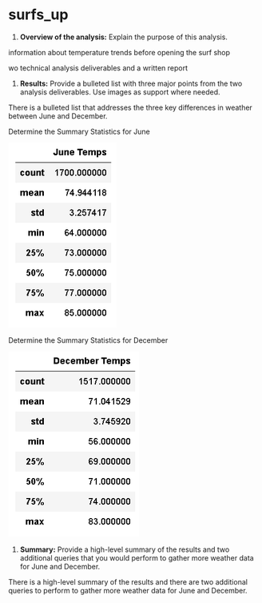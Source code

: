 # surfs_up

1. **Overview of the analysis:** Explain the purpose of this analysis.

information about temperature trends before opening the surf shop

wo technical analysis deliverables and a written report



1. **Results:** Provide a bulleted list with three major points from the two analysis deliverables. Use images as support where needed.



There is a bulleted list that addresses the three key differences in weather between June and December.

Determine the Summary Statistics for June



![June_Temps](resources/June_Temps.PNG)



Determine the Summary Statistics for December





![December_Temps](resources//December_Temps.PNG)





1. **Summary:** Provide a high-level summary of the results and two additional queries that you would perform to gather more weather data for June and December.

There is a high-level summary of the results and there are two additional queries to perform to gather more weather data for June and December. 